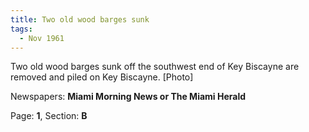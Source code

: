 ```yaml
---  
title: Two old wood barges sunk  
tags:  
  - Nov 1961  
---  
```

  
Two old wood barges sunk off the southwest end of Key Biscayne are removed and piled on Key Biscayne. [Photo]  
  
Newspapers: **Miami Morning News or The Miami Herald**  
  
Page: **1**, Section: **B** 
